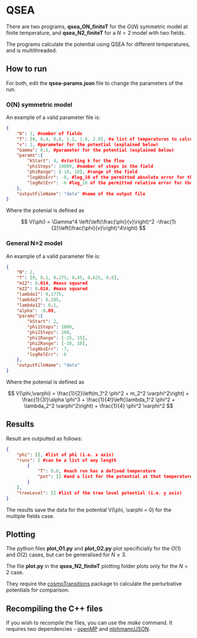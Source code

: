 # QSEA

There are two programs, **qsea_ON_finiteT** for the $O(N)$ symmetric model at finite temperature, and **qsea_N2_finiteT** for a $N=2$ model with two fields.

The programs calculate the potential using QSEA for different temperatures, and is multithreaded.

## How to run
For both, edit the **qsea-params.json** file to change the parameters of the run.

### O(N) symmetric model
An example of a valid parameter file is:

```json
{
    "N": 1, #number of fields
    "T": [0, 0.4, 0.8, 1.2, 1.6, 2.0], #a list of temperatures to calculate the potential for
    "v": 1, #parameter for the potential (explained below)
    "Gamma": 0.5, #parameter for the potential (explained below)
    "params":{
        "kStart": 4, #starting k for the flow
        "phiSteps": 10000, #number of steps in the field
        "phiRange": [-10, 10], #range of the field
        "logAbsErr": -8, #log_10 of the permitted absolute error for the RK45 algorithm
        "logRelErr": -6 #log_10 of the permitted relative error for the RK45 algorithm
    },
    "outputFileName": "data" #name of the output file
}
```

Where the potenial is defined as

$$
V(\phi) = \Gamma^4 \left(\left(\frac{\phi}{v}\right)^2 -\frac{1}{2}\left(\frac{\phi}{v}\right)^4\right)
$$

### General N=2 model
An example of a valid parameter file is:

```json
{
    "N": 2,
    "T": [0, 0.1, 0.275, 0.45, 0.625, 0.8],
    "m12": 0.014, #mass squared
    "m22": 0.014, #mass squared
    "lambda1": 0.1775,
    "lambda2": 0.185,
    "lambda12": 0.1,
    "alpha": -0.09,
    "params":{
        "kStart": 2,
        "phi1Steps": 1000,
        "phi2Steps": 100,
        "phi1Range": [-15, 15],
        "phi2Range": [-10, 10],
        "logAbsErr": -7,
        "logRelErr": -6
    },
    "outputFileName": "data"
}
```

Where the potenial is defined as

$$
V(\phi,\varphi) = \frac{1}{2}\left(m_1^2 \phi^2 + m_2^2 \varphi^2\right) + \frac{1}{3!}\alpha \phi^3 + \frac{1}{4!}\left(\lambda_1^2 \phi^2 + \lambda_2^2 \varphi^2\right) + \frac{1}{4} \phi^2 \varphi^2
$$

## Results
Result are outputted as follows:

```json
{
    "phi": [], #list of phi (i.e. x axis)
    "runs": [ #can be a list of any length
        {
            "T": 0.0, #each run has a defined temperature
            "pot": [] #and a list for the potential at that temperature (i.e. y axis)
        }
    ],
    "treeLevel": [] #list of the tree level potential (i.e. y axis)
}
```

The results save the data for the potential V(\phi, \varphi = 0) for the multiple fields case.

## Plotting
The python files **plot_O1.py** and **plot_O2.py** plot specificially for the $O(1)$ and $O(2)$ cases, but can be generalised for $N \geq 3$.

The file **plot.py** in the **qsea_N2_finiteT** plotting folder plots only for the $N=2$ case.

They require the [cosmoTransitions](https://github.com/clwainwright/CosmoTransitions) package to calculate the perturbative potentials for comparison.

## Recompiling the C++ files
If you wish to recompile the files, you can use the _make_ command. It requires two dependencies - [openMP](https://www.openmp.org/) and [nlohmann/JSON](https://github.com/nlohmann/json).

